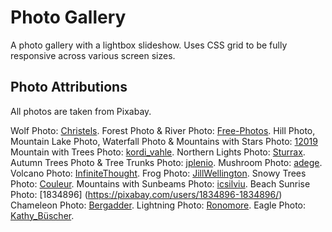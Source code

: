 # Photo Gallery

A photo gallery with a lightbox slideshow. Uses CSS grid to be fully responsive across various screen sizes.

## Photo Attributions

All photos are taken from Pixabay.

Wolf Photo: [Christels](https://pixabay.com/users/christels-3741991/).
Forest Photo & River Photo: [Free-Photos](https://pixabay.com/users/free-photos-242387/).
Hill Photo, Mountain Lake Photo, Waterfall Photo & Mountains with Stars Photo: [12019](https://pixabay.com/users/12019-12019/)  
Mountain with Trees Photo: [kordi_vahle](https://pixabay.com/users/kordi_vahle-4934524/).
Northern Lights Photo: [Sturrax](https://pixabay.com/users/sturrax-667313/).
Autumn Trees Photo & Tree Trunks Photo: [jplenio](https://pixabay.com/users/jplenio-7645255/).
Mushroom Photo: [adege](https://pixabay.com/users/adege-4994132/).
Volcano Photo: [InfiniteThought](https://pixabay.com/users/infinitethought-5496829/).
Frog Photo: [JillWellington](https://pixabay.com/users/jillwellington-334088/).
Snowy Trees Photo: [Couleur](https://pixabay.com/users/couleur-1195798/).
Mountains with Sunbeams Photo: [icsilviu](https://pixabay.com/users/icsilviu-12753087/).
Beach Sunrise Photo: [1834896] (https://pixabay.com/users/1834896-1834896/)
Chameleon Photo: [Bergadder](https://pixabay.com/users/bergadder-20679/).
Lightning Photo: [Ronomore](https://pixabay.com/users/ronomore-866556/).
Eagle Photo: [Kathy_Büscher](https://pixabay.com/users/kathy_b%C3%BCscher-5562794/).

